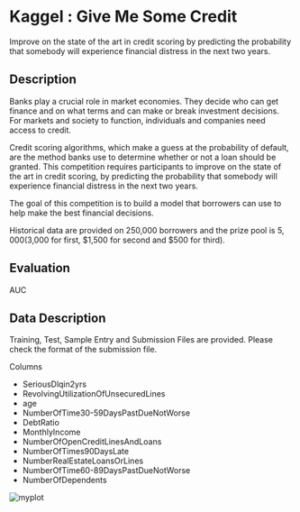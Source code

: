 # Kaggel : Give Me Some Credit
Improve on the state of the art in credit scoring by predicting the probability that somebody will experience financial distress in the next two years.

## Description
Banks play a crucial role in market economies. They decide who can get finance and on what terms and can make or break investment decisions. For markets and society to function, individuals and companies need access to credit.

Credit scoring algorithms, which make a guess at the probability of default, are the method banks use to determine whether or not a loan should be granted. This competition requires participants to improve on the state of the art in credit scoring, by predicting the probability that somebody will experience financial distress in the next two years.

The goal of this competition is to build a model that borrowers can use to help make the best financial decisions.

Historical data are provided on 250,000 borrowers and the prize pool is $5,000 ($3,000 for first, $1,500 for second and $500 for third).

## Evaluation
AUC

## Data Description
Training, Test, Sample Entry and Submission Files are provided. Please check the format of the submission file.

Columns
- SeriousDlqin2yrs
- RevolvingUtilizationOfUnsecuredLines
- age
- NumberOfTime30-59DaysPastDueNotWorse
- DebtRatio
- MonthlyIncome
- NumberOfOpenCreditLinesAndLoans
- NumberOfTimes90DaysLate
- NumberRealEstateLoansOrLines
- NumberOfTime60-89DaysPastDueNotWorse
- NumberOfDependents


![myplot](https://github.com/chenxiangzhen/Give_Me_Some_Credit/blob/master/myplot.png)